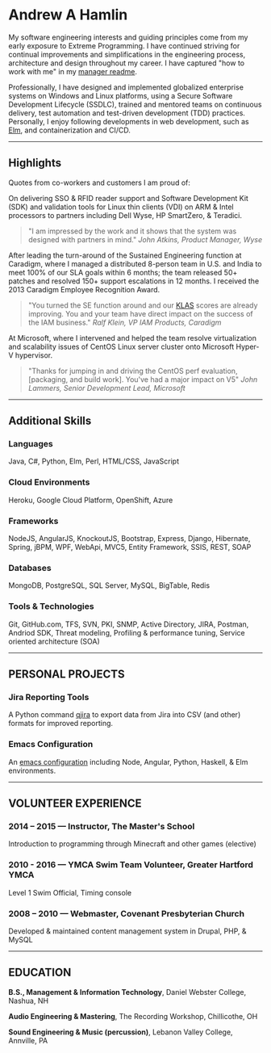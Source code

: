 # Andrew A Hamlin

My software engineering interests and guiding principles come from my early exposure to Extreme Programming. I have continued striving for continual improvements and simplifications in the engineering process, architecture and design throughout my career. I have captured "how to work with me" in my [manager readme](manager_readme.md).

Professionally, I have designed and implemented globalized enterprise systems on Windows and Linux platforms, using a Secure Software Development Lifecycle (SSDLC), trained and mentored teams on continuous delivery, test automation and test-driven development (TDD) practices. Personally, I enjoy following developments in web development, such as [Elm](https://www.elm-lang.org), and containerization and CI/CD.

---

## Highlights

Quotes from co-workers and customers I am proud of:

On delivering SSO & RFID reader support and Software Development Kit (SDK) and validation tools for Linux thin clients (VDI) on ARM & Intel processors to partners including Dell Wyse, HP SmartZero, & Teradici.

> "I am impressed by the work and it shows that the system was designed with partners in mind."
> _John Atkins, Product Manager, Wyse_

After leading the turn-around of the Sustained Engineering function at Caradigm, where I managed a distributed 8-person team in U.S. and India to meet 100% of our SLA goals within 6 months; the team released 50+ patches and resolved 150+ support escalations in 12 months. I received the 2013 Caradigm Employee Recognition Award.

> "You turned the SE function around and our [KLAS](https://www.klasresearch.com) scores are already improving. You and your team have direct impact on the success of the IAM business."
> _Ralf Klein, VP IAM Products, Caradigm_

At Microsoft, where I intervened and helped the team resolve virtualization and scalability issues of CentOS Linux server cluster onto Microsoft Hyper-V hypervisor.

> "Thanks for jumping in and driving the CentOS perf evaluation, [packaging, and build work]. You've had a major impact on V5"
> _John Lammers, Senior Development Lead, Microsoft_

---

## Additional Skills

### Languages

Java, C#, Python, Elm, Perl, HTML/CSS, JavaScript

### Cloud Environments

Heroku, Google Cloud Platform, OpenShift, Azure

### Frameworks

NodeJS, AngularJS, KnockoutJS, Bootstrap, Express, Django, Hibernate, Spring, jBPM, WPF, WebApi, MVC5, Entity Framework, SSIS, REST, SOAP

### Databases

MongoDB, PostgreSQL, SQL Server, MySQL, BigTable, Redis

### Tools & Technologies

Git, GitHub.com, TFS, SVN, PKI, SNMP, Active Directory, JIRA, Postman, Andriod SDK, Threat modeling, Profiling & performance tuning, Service oriented architecture (SOA)

---

## PERSONAL PROJECTS

### Jira Reporting Tools

A Python command [qjira](https://github.com/aahamlin/jira_reporting_scripts) to export data from Jira into CSV (and other) formats for improved reporting.

### Emacs Configuration

An [emacs configuration](https://bitbucket.org/andrew_hamlin/emacs.d) including Node, Angular, Python, Haskell, & Elm environments.

---

## VOLUNTEER EXPERIENCE

### 2014 – 2015 &#8212; Instructor, The Master's School

Introduction to programming through Minecraft and other games (elective)

### 2010 - 2016 &#8212; YMCA Swim Team Volunteer, Greater Hartford YMCA

Level 1 Swim Official, Timing console

### 2008 – 2010 &#8212; Webmaster, Covenant Presbyterian Church

Developed & maintained content management system in Drupal, PHP, & MySQL

---

## EDUCATION

**B.S., Management & Information Technology**, Daniel Webster College, Nashua, NH

**Audio Engineering & Mastering**, The Recording Workshop, Chillicothe, OH

**Sound Engineering & Music (percussion)**, Lebanon Valley College, Annville, PA


